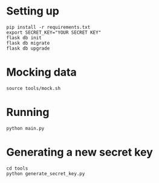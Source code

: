 # Setting up
```
pip install -r requirements.txt
export SECRET_KEY="YOUR SECRET KEY"
flask db init
flask db migrate
flask db upgrade
```

# Mocking data
```
source tools/mock.sh
```

# Running
```
python main.py
```

# Generating a new secret key
```
cd tools
python generate_secret_key.py
```